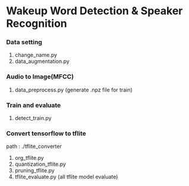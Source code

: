 # Wakeup Word Detection & Speaker Recognition

### Data setting
1. change_name.py
2. data_augmentation.py

### Audio to Image(MFCC)
1. data_preprocess.py  (generate .npz file for train)

### Train and evaluate
1. detect_train.py

### Convert tensorflow to tflite
path : ./tflite_converter
1. org_tflite.py
2. quantization_tflite.py
3. pruning_tflite.py
4. tflite_evaluate.py (all tflite model evaluate)